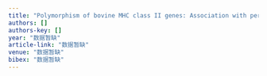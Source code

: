 ```yaml
---
title: "Polymorphism of bovine MHC class II genes: Association with persistent lymphocytosis caused by bovine leukemia virus"
authors: []
authors-key: []
year: "数据暂缺"
article-link: "数据暂缺"
venue: "数据暂缺"
bibex: "数据暂缺"
---
```

